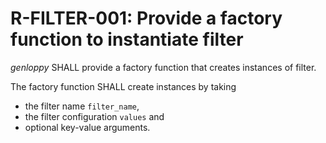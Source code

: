 # R-FILTER-001: Provide a factory function to instantiate filter #
*genloppy* SHALL provide a factory function that creates instances of filter.

The factory function SHALL create instances by taking
-   the filter name `filter_name`,
-   the filter configuration `values` and
-   optional key-value arguments.

